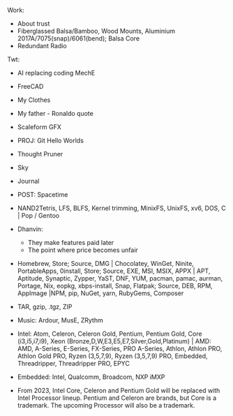 Work:

- About trust
- Fiberglassed Balsa/Bamboo, Wood Mounts, Aluminium 2017A/7075(snap)/6061(bend); Balsa Core
- Redundant Radio

Twt:

- AI replacing coding MechE
- FreeCAD
- My Clothes
- My father - Ronaldo quote
- Scaleform GFX

- PROJ: Git Hello Worlds
- Thought Pruner
- Sky
- Journal
- POST: Spacetime
- NAND2Tetris, LFS, BLFS, Kernel trimming, MinixFS, UnixFS, xv6, DOS, C | Pop / Gentoo
- Dhanvin:
	- They make features paid later
	- The point where price becomes unfair
- Homebrew, Store; Source, DMG | Chocolatey, WinGet, Ninite, PortableApps, 0install, Store; Source, EXE, MSI, MSIX, APPX | APT, Aptitude, Synaptic, Zypper, YaST, DNF, YUM, pacman, pamac, aurman, Portage, Nix, eopkg, xbps-install, Snap, Flatpak; Source, DEB, RPM, AppImage |NPM, pip, NuGet, yarn, RubyGems, Composer
- TAR, gzip, .tgz, ZIP
- Music: Ardour, MusE, ZRythm
- Intel: Atom, Celeron, Celeron Gold, Pentium, Pentium Gold, Core (i3,i5,i7,i9), Xeon (Bronze,D,W,E3,E5,E7,Silver,Gold,Platinum) | AMD: AMD, A-Series, E-Series, FX-Series, PRO A-Series, Athlon, Athlon PRO, Athlon Gold PRO, Ryzen (3,5,7,9), Ryzen (3,5,7,9) PRO, Embedded, Threadripper, Threadripper PRO, EPYC
- Embedded: Intel, Qualcomm, Broadcom, NXP iMXP
- From 2023, Intel Core, Celeron and Pentium Gold will be replaced with Intel Processor lineup. Pentium and Celeron are brands, but Core is a trademark. The upcoming Processor will also be a trademark.